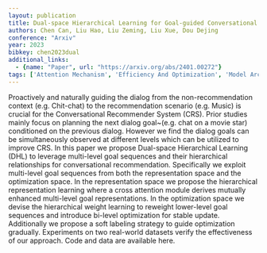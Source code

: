 ```yaml
---
layout: publication
title: Dual-space Hierarchical Learning for Goal-guided Conversational Recommendation
authors: Chen Can, Liu Hao, Liu Zeming, Liu Xue, Dou Dejing
conference: "Arxiv"
year: 2023
bibkey: chen2023dual
additional_links:
  - {name: "Paper", url: "https://arxiv.org/abs/2401.00272"}
tags: ['Attention Mechanism', 'Efficiency And Optimization', 'Model Architecture', 'RAG', 'Reinforcement Learning']
---
```

Proactively and naturally guiding the dialog from the non-recommendation context (e.g. Chit-chat) to the recommendation scenario (e.g. Music) is crucial for the Conversational Recommender System (CRS). Prior studies mainly focus on planning the next dialog goal~(e.g. chat on a movie star) conditioned on the previous dialog. However we find the dialog goals can be simultaneously observed at different levels which can be utilized to improve CRS. In this paper we propose Dual-space Hierarchical Learning (DHL) to leverage multi-level goal sequences and their hierarchical relationships for conversational recommendation. Specifically we exploit multi-level goal sequences from both the representation space and the optimization space. In the representation space we propose the hierarchical representation learning where a cross attention module derives mutually enhanced multi-level goal representations. In the optimization space we devise the hierarchical weight learning to reweight lower-level goal sequences and introduce bi-level optimization for stable update. Additionally we propose a soft labeling strategy to guide optimization gradually. Experiments on two real-world datasets verify the effectiveness of our approach. Code and data are available here.
